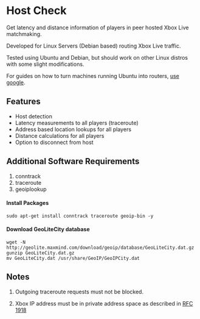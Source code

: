 Host Check
==========
Get latency and distance information of players in peer hosted Xbox Live matchmaking.

Developed for Linux Servers (Debian based) routing Xbox Live traffic.	

Tested using Ubuntu and Debian, but should work on other Linux distros with some slight modifications.

For guides on how to turn machines running Ubuntu into routers, [use google](https://www.google.com/#q=ubuntu+as+a+router).

Features
--------
* Host detection
* Latency measurements to all players (traceroute)
* Address based location lookups for all players
* Distance calculations for all players
* Option to disconnect from host

Additional Software Requirements
--------------------------------
1. conntrack
2. traceroute
3. geoiplookup

#### Install Packages

	sudo apt-get install conntrack traceroute geoip-bin -y

#### Download GeoLiteCity database

	wget -N http://geolite.maxmind.com/download/geoip/database/GeoLiteCity.dat.gz
	gunzip GeoLiteCity.dat.gz
	mv GeoLiteCity.dat /usr/share/GeoIP/GeoIPCity.dat

Notes
-----
1. Outgoing traceroute requests must not be blocked.
			
2. Xbox IP address must be in private address space as described in [RFC 1918](https://tools.ietf.org/html/rfc1918)
